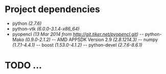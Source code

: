 # Project dependencies
- python _(2.7.6)_
- python-vtk _(6.0.0-3.1.4-x86_64)_
- pyopencl _(13 Mar 2014 from http://git.tiker.net/pyopencl.git)_
-- python-Mako _(0.9.0-2.1.2)_
-- AMD APPSDK Version 2.9 _(2.8.1214.3)_
-- numpy _(1.7.1-4.4.1)_
-- boost _(1.53.0-4.1.2)_
-- python-devel _(2.7.6-8.6.1)_


# TODO ...
